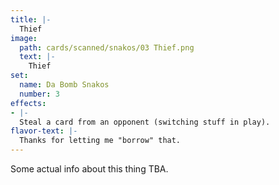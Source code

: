 ```yaml
---
title: |-
  Thief
image: 
  path: cards/scanned/snakos/03 Thief.png
  text: |-
    Thief
set:
  name: Da Bomb Snakos
  number: 3
effects: 
- |-
  Steal a card from an opponent (switching stuff in play).
flavor-text: |-
  Thanks for letting me "borrow" that.
---
```

Some actual info about this thing TBA.
